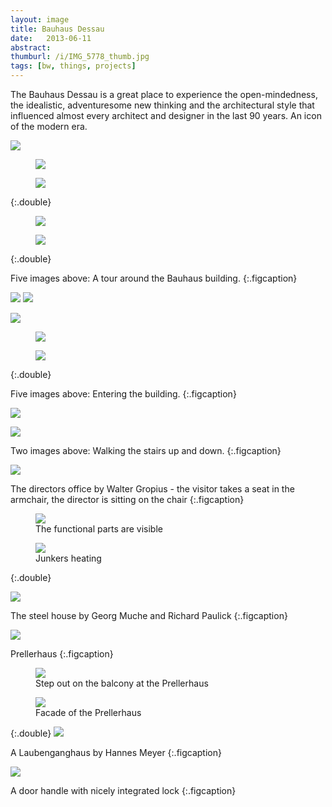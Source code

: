 ```yaml
---
layout: image
title: Bauhaus Dessau
date:   2013-06-11
abstract: 
thumburl: /i/IMG_5778_thumb.jpg
tags: [bw, things, projects]
---
```

The Bauhaus Dessau is a great place to experience the open-mindedness, the idealistic, adventuresome new thinking and the architectural style that influenced almost every architect and designer in the last 90 years. An icon of the modern era.

![]({{site.url}}/i/IMG_5778.jpg)

<div>
<figure>
<img src="{{site.url}}/i/IMG_5853.jpg" />
</figure>
<figure>
<img src="{{site.url}}/i/IMG_5887.jpg" />
</figure>
</div>
{:.double}

<div>
<figure>
<img src="{{site.url}}/i/IMG_5796.jpg" />
</figure>
<figure>
<img src="{{site.url}}/i/IMG_5899.jpg" />
</figure>
</div>
{:.double}

Five images above: A tour around the Bauhaus building.
{:.figcaption}


<img src="{{site.url}}/i/IMG_5823.jpg" />
<img src="{{site.url}}/i/IMG_5826.jpg" />

![]({{site.url}}/i/IMG_5827.jpg)

<div>
<figure>
<img src="{{site.url}}/i/IMG_5830.jpg" />
</figure>
<figure>
<img src="{{site.url}}/i/IMG_5828.jpg" /> 
</figure>
</div>
{:.double}


Five images above: Entering the building.
{:.figcaption}

![]({{site.url}}/i/IMG_5820.jpg)

![]({{site.url}}/i/IMG_5844.jpg)

Two images above: Walking the stairs up and down.
{:.figcaption}

![]({{site.url}}/i/IMG_5848.jpg)

The directors office by Walter Gropius - the visitor takes a seat in the armchair, the director is sitting on the chair
{:.figcaption}

<div>
<figure>
<img src="{{site.url}}/i/IMG_5833.jpg" />
<figcaption>
The functional parts are visible
</figcaption>
</figure>
<figure>
<img src="{{site.url}}/i/IMG_5850.jpg" />
<figcaption>
Junkers heating
</figcaption>
</figure>
</div>
{:.double}

![]({{site.url}}/i/IMG_5890.jpg)

The steel house by Georg Muche and Richard Paulick
{:.figcaption}

![]({{site.url}}/i/IMG_5804.jpg)

Prellerhaus
{:.figcaption}

<div>
<figure>
<img src="{{site.url}}/i/IMG_5808.jpg" />
<figcaption>
Step out on the balcony at the Prellerhaus
</figcaption>
</figure>
<figure>
<img src="{{site.url}}/i/IMG_5798.jpg" />
<figcaption>
Facade of the Prellerhaus
</figcaption>
</figure>
</div> {:.double}


<img src="{{site.url}}/i/IMG_5889.jpg" />

A Laubenganghaus by Hannes Meyer
{:.figcaption}

![]({{site.url}}/i/IMG_5888.jpg)

A door handle with nicely integrated lock
{:.figcaption}

